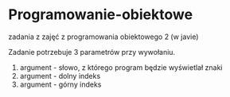 # Programowanie-obiektowe
zadania z zajęć z programowania obiektowego 2 (w javie)

Zadanie potrzebuje 3 parametrów przy wywołaniu.
1. argument - słowo, z którego program będzie wyświetlał znaki
2. argument - dolny indeks
3. argument - górny indeks
